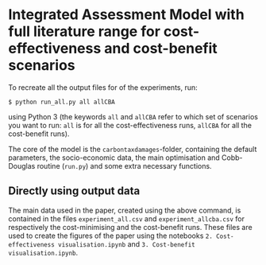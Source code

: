 # Integrated Assessment Model with full literature range for cost-effectiveness and cost-benefit scenarios

To recreate all the output files for of the experiments, run:
```
$ python run_all.py all allCBA
```
using Python 3 (the keywords `all` and `allCBA` refer to which set of scenarios you want to run: `all` is for all the cost-effectiveness runs, `allCBA` for all the cost-benefit runs).

The core of the model is the `carbontaxdamages`-folder, containing the default parameters, the socio-economic data, the main optimisation and Cobb-Douglas routine (`run.py`) and some extra necessary functions.


## Directly using output data

The main data used in the paper, created using the above command, is contained in the files `experiment_all.csv` and `experiment_allcba.csv` for respectively the cost-minimising and the cost-benefit runs. These files are used to create the figures of the paper using the notebooks `2. Cost-effectiveness visualisation.ipynb` and `3. Cost-benefit visualisation.ipynb`.
